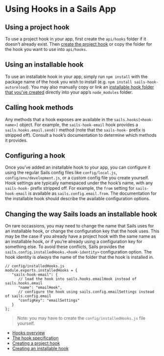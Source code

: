 # Using Hooks in a Sails App

## Using a project hook
To use a project hook in your app, first create the `api/hooks` folder if it doesn&rsquo;t already exist.  Then [create the project hook](http://sailsjs.org/documentation/concepts/extending-sails/Hooks/projecthooks.html) or copy the folder for the hook you want to use into `api/hooks`.

## Using an installable hook
To use an installable hook in your app, simply run `npm install` with the package name of the hook you wish to install (e.g. `npm install sails-hook-autoreload`).  You may also manually copy or link an [installable hook folder that you've created](http://sailsjs.org/documentation/concepts/extending-sails/Hooks/installablehooks.html) directly into your app&rsquo;s `node_modules` folder.

## Calling hook methods
Any methods that a hook exposes are available in the `sails.hooks[<hook-name>]` object.  For example, the `sails-hook-email` hook provides a `sails.hooks.email.send()` method (note that the `sails-hook-` prefix is stripped off).  Consult a hook&rsquo;s documentation to determine which methods it provides.

## Configuring a hook
Once you&rsquo;ve added an installable hook to your app, you can configure it using the regular Sails config files like `config/local.js`, `config/env/development.js`, or a custom config file you create yourself.  Hook settings are typically namespaced under the hook&rsquo;s name, with any `sails-hook-` prefix stripped off.  For example, the `from` setting for `sails-hook-email` is available as `sails.config.email.from`.  The documentation for the installable hook should describe the available configuration options.

## Changing the way Sails loads an installable hook
On rare occassions, you may need to change the name that Sails uses for an installable hook, or change the configuration key that the hook uses.  This may be the case if you already have a project hook with the same name as an installable hook, or if you&rsquo;re already using a configuration key for something else.  To avoid these conflicts, Sails provides the `sails.config.installedHooks.<hook-identity>` configuration option.  The hook identity is *always* the name of the folder that the hook is installed in.  

```
// config/installedHooks.js
module.exports.installedHooks = {
   "sails-hook-email": {
      // load the hook into sails.hooks.emailHook instead of sails.hooks.email
      "name": "emailHook",
      // configure the hook using sails.config.emailSettings instead of sails.config.email
      "configKey": "emailSettings"
   }
};
```

> Note: you may have to create the `config/installedHooks.js` file yourself.

* [Hooks overview](http://sailsjs.org/documentation/concepts/extending-sails/Hooks)
* [The hook specification](http://sailsjs.org/documentation/concepts/extending-sails/Hooks/hookspec)
* [Creating a project hook](http://sailsjs.org/documentation/concepts/extending-sails/Hooks/projecthooks.html)
* [Creating an installable hook](http://sailsjs.org/documentation/concepts/extending-sails/Hooks/installablehooks.html)



<docmeta name="displayName" value="Using Hooks">
<docmeta name="stabilityIndex" value="3">
